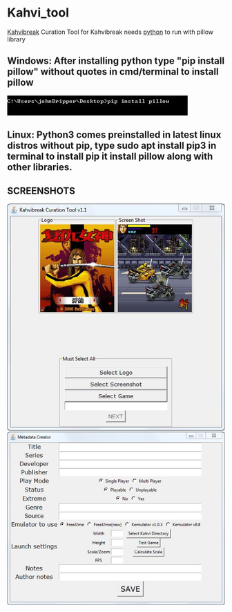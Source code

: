 # Kahvi_tool
[Kahvibreak](https://bluemaxima.org/kahvibreak/) Curation Tool for Kahvibreak
needs [python](https://www.python.org/) to run with pillow library

## Windows: After installing python type "pip install pillow" without quotes in cmd/terminal to install pillow
![pip install command](https://github.com/MrDiagnose/Kahvi_tool/blob/master/Screenshots/pip_install.JPG)

## Linux: Python3 comes preinstalled in latest linux distros without pip, type sudo apt install pip3 in terminal to install pip it install pillow along with other libraries.



## SCREENSHOTS

![Screenshot 1](https://github.com/MrDiagnose/Kahvi_tool/blob/master/Screenshots/1.JPG)
![Screenshot 2](https://github.com/MrDiagnose/Kahvi_tool/blob/master/Screenshots/2.JPG)
